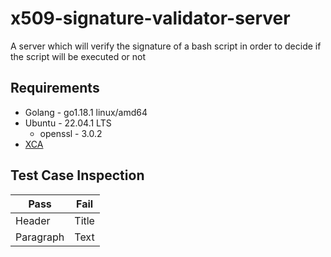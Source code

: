 # x509-signature-validator-server
A server which will verify the signature of a bash script in order to decide if the script will be executed or not

## Requirements
* Golang - go1.18.1 linux/amd64
* Ubuntu - 22.04.1 LTS
  * openssl - 3.0.2
* [XCA](https://sourceforge.net/projects/xca/)

## Test Case Inspection
| Pass | Fail |
| --- | ----------- |
| Header | Title |
| Paragraph | Text |